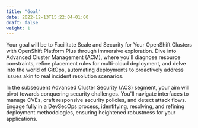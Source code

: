 ```yaml
---
title: "Goal"
date: 2022-12-13T15:22:04+01:00
draft: false
weight: 1
---
```



Your goal will be to Facilitate Scale and Security for Your OpenShift Clusters with OpenShift Platform Plus through immersive exploration. Dive into Advanced Cluster Management (ACM), where you'll diagnose resource constraints, refine placement rules for multi-cloud deployment, and delve into the world of GitOps, automating deployments to proactively address issues akin to real incident resolution scenarios.

In the subsequent Advanced Cluster Security (ACS) segment, your aim will pivot towards conquering security challenges. You'll navigate interfaces to manage CVEs, craft responsive security policies, and detect attack flows. Engage fully in a DevSecOps process, identifying, resolving, and refining deployment methodologies, ensuring heightened robustness for your applications.